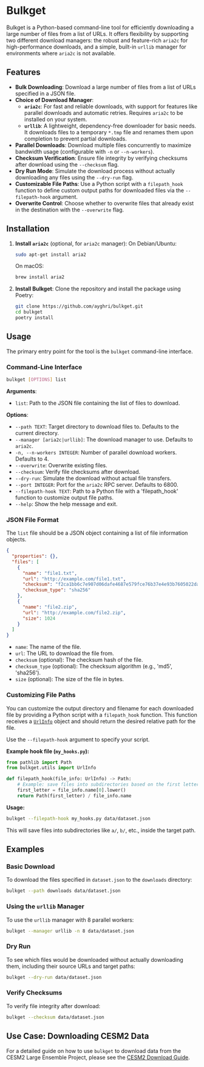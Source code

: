 # Bulkget

Bulkget is a Python-based command-line tool for efficiently downloading a large number of files from a list of URLs. It offers flexibility by supporting two different download managers: the robust and feature-rich `aria2c` for high-performance downloads, and a simple, built-in `urllib` manager for environments where `aria2c` is not available.

## Features

- **Bulk Downloading**: Download a large number of files from a list of URLs specified in a JSON file.
- **Choice of Download Manager**:
  - **`aria2c`**: For fast and reliable downloads, with support for features like parallel downloads and automatic retries. Requires `aria2c` to be installed on your system.
  - **`urllib`**: A lightweight, dependency-free downloader for basic needs. It downloads files to a temporary `*.tmp` file and renames them upon completion to prevent partial downloads.
- **Parallel Downloads**: Download multiple files concurrently to maximize bandwidth usage (configurable with `-n` or `--n-workers`).
- **Checksum Verification**: Ensure file integrity by verifying checksums after download using the `--checksum` flag.
- **Dry Run Mode**: Simulate the download process without actually downloading any files using the `--dry-run` flag.
- **Customizable File Paths**: Use a Python script with a `filepath_hook` function to define custom output paths for downloaded files via the `--filepath-hook` argument.
- **Overwrite Control**: Choose whether to overwrite files that already exist in the destination with the `--overwrite` flag.

## Installation

1.  **Install `aria2c`** (optional, for `aria2c` manager):
    On Debian/Ubuntu:
    ```bash
    sudo apt-get install aria2
    ```
    On macOS:
    ```bash
    brew install aria2
    ```

2.  **Install Bulkget**:
    Clone the repository and install the package using Poetry:
    ```bash
    git clone https://github.com/ayghri/bulkget.git
    cd bulkget
    poetry install
    ```

## Usage

The primary entry point for the tool is the `bulkget` command-line interface.

### Command-Line Interface

```bash
bulkget [OPTIONS] list
```

**Arguments**:

- `list`: Path to the JSON file containing the list of files to download.

**Options**:

- `--path TEXT`: Target directory to download files to. Defaults to the current directory.
- `--manager [aria2c|urllib]`: The download manager to use. Defaults to `aria2c`.
- `-n, --n-workers INTEGER`: Number of parallel download workers. Defaults to 4.
- `--overwrite`: Overwrite existing files.
- `--checksum`: Verify file checksums after download.
- `--dry-run`: Simulate the download without actual file transfers.
- `--port INTEGER`: Port for the `aria2c` RPC server. Defaults to 6800.
- `--filepath-hook TEXT`: Path to a Python file with a 'filepath_hook' function to customize output file paths.
- `--help`: Show the help message and exit.

### JSON File Format

The `list` file should be a JSON object containing a list of file information objects.

```json
{
  "properties": {},
  "files": [
    {
      "name": "file1.txt",
      "url": "http://example.com/file1.txt",
      "checksum": "f2ca1bb6c7e907d06dafe4687e579fce76b37e4e93b7605022da52e6ccc26fd2",
      "checksum_type": "sha256"
    },
    {
      "name": "file2.zip",
      "url": "http://example.com/file2.zip",
      "size": 1024
    }
  ]
}
```

- `name`: The name of the file.
- `url`: The URL to download the file from.
- `checksum` (optional): The checksum hash of the file.
- `checksum_type` (optional): The checksum algorithm (e.g., 'md5', 'sha256').
- `size` (optional): The size of the file in bytes.

### Customizing File Paths

You can customize the output directory and filename for each downloaded file by providing a Python script with a `filepath_hook` function. This function receives a [`UrlInfo`](https://github.com/ayghri/bulkget/blob/master/bulkget/utils.py) object and should return the desired relative path for the file.

Use the `--filepath-hook` argument to specify your script.

**Example hook file (`my_hooks.py`):**

```python
from pathlib import Path
from bulkget.utils import UrlInfo

def filepath_hook(file_info: UrlInfo) -> Path:
    # Example: save files into subdirectories based on the first letter of the filename
    first_letter = file_info.name[0].lower()
    return Path(first_letter) / file_info.name
```

**Usage:**

```bash
bulkget --filepath-hook my_hooks.py data/dataset.json
```

This will save files into subdirectories like `a/`, `b/`, etc., inside the target path.

## Examples

### Basic Download

To download the files specified in `dataset.json` to the `downloads` directory:

```bash
bulkget --path downloads data/dataset.json
```

### Using the `urllib` Manager

To use the `urllib` manager with 8 parallel workers:

```bash
bulkget --manager urllib -n 8 data/dataset.json
```

### Dry Run

To see which files would be downloaded without actually downloading them, including their source URLs and target paths:

```bash
bulkget --dry-run data/dataset.json
```

### Verify Checksums

To verify file integrity after download:

```bash
bulkget --checksum data/dataset.json
```

## Use Case: Downloading CESM2 Data

For a detailed guide on how to use `bulkget` to download data from the CESM2 Large Ensemble Project, please see the [CESM2 Download Guide](https://github.com/ayghri/bulkget/blob/master/examples/cesm_download.md).
